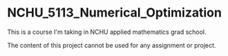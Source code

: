 # NCHU_5113_Numerical_Optimization
This is a course I'm taking in NCHU applied mathematics grad school.

The content of this project cannot be used for any assignment or project.
